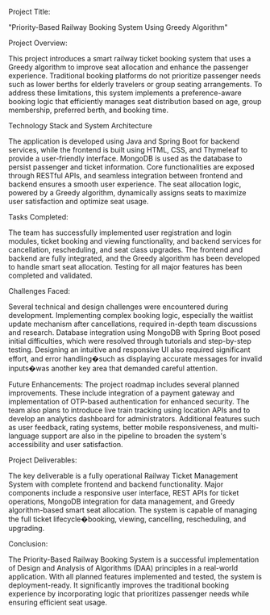 Project Title:

"Priority-Based Railway Booking System Using Greedy Algorithm"


Project Overview:

This project introduces a smart railway ticket booking system that uses a Greedy algorithm to improve seat allocation and enhance the passenger experience. Traditional booking platforms do not prioritize passenger needs such as lower berths for elderly travelers or group seating arrangements. To address these limitations, this system implements a preference-aware booking logic that efficiently manages seat distribution based on age, group membership, preferred berth, and booking time.

Technology Stack and System Architecture

The application is developed using Java and Spring Boot for backend services, while the frontend is built using HTML, CSS, and Thymeleaf to provide a user-friendly interface. MongoDB is used as the database to persist passenger and ticket information. Core functionalities are exposed through RESTful APIs, and seamless integration between frontend and backend ensures a smooth user experience. The seat allocation logic, powered by a Greedy algorithm, dynamically assigns seats to maximize user satisfaction and optimize seat usage.

Tasks Completed:

The team has successfully implemented user registration and login modules, ticket booking and viewing functionality, and backend services for cancellation, rescheduling, and seat class upgrades. The frontend and backend are fully integrated, and the Greedy algorithm has been developed to handle smart seat allocation. Testing for all major features has been completed and validated.

Challenges Faced:

Several technical and design challenges were encountered during development. Implementing complex booking logic, especially the waitlist update mechanism after cancellations, required in-depth team discussions and research. Database integration using MongoDB with Spring Boot posed initial difficulties, which were resolved through tutorials and step-by-step testing. Designing an intuitive and responsive UI also required significant effort, and error handling�such as displaying accurate messages for invalid inputs�was another key area that demanded careful attention.

Future Enhancements:
The project roadmap includes several planned improvements. These include integration of a payment gateway and implementation of OTP-based authentication for enhanced security. The team also plans to introduce live train tracking using location APIs and to develop an analytics dashboard for administrators. Additional features such as user feedback, rating systems, better mobile responsiveness, and multi-language support are also in the pipeline to broaden the system's accessibility and user satisfaction.

Project Deliverables:

The key deliverable is a fully operational Railway Ticket Management System with complete frontend and backend functionality. Major components include a responsive user interface, REST APIs for ticket operations, MongoDB integration for data management, and Greedy algorithm-based smart seat allocation. The system is capable of managing the full ticket lifecycle�booking, viewing, cancelling, rescheduling, and upgrading.

Conclusion:

The Priority-Based Railway Booking System is a successful implementation of Design and Analysis of Algorithms (DAA) principles in a real-world application. With all planned features implemented and tested, the system is deployment-ready. It significantly improves the traditional booking experience by incorporating logic that prioritizes passenger needs while ensuring efficient seat usage.
